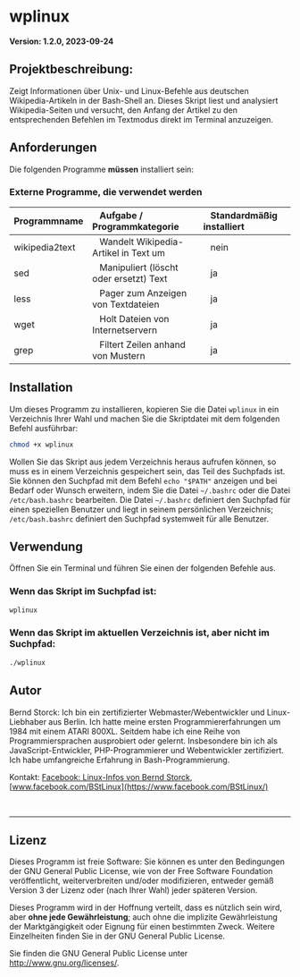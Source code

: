 
# wplinux 

**Version: 1.2.0, 2023-09-24**

## Projektbeschreibung:
Zeigt Informationen über Unix- und Linux-Befehle aus deutschen Wikipedia-Artikeln in der Bash-Shell an. Dieses Skript liest und analysiert Wikipedia-Seiten und versucht, den Anfang der Artikel zu den entsprechenden Befehlen im Textmodus direkt im Terminal anzuzeigen.

## Anforderungen

Die folgenden Programme **müssen** installiert sein:

### Externe Programme, die verwendet werden

| Programmname   | &nbsp;&nbsp;&nbsp;Aufgabe / Programmkategorie            | &nbsp;&nbsp;&nbsp;Standardmäßig installiert |
|:---------------|:---------------------------------------------------------|:---------------------------------------|
| wikipedia2text | &nbsp;&nbsp;&nbsp;Wandelt Wikipedia-Artikel in Text um   | &nbsp;&nbsp;&nbsp;nein                 |
| sed            | &nbsp;&nbsp;&nbsp;Manipuliert (löscht oder ersetzt) Text | &nbsp;&nbsp;&nbsp;ja                   |
| less           | &nbsp;&nbsp;&nbsp;Pager zum Anzeigen von Textdateien     | &nbsp;&nbsp;&nbsp;ja                   |
| wget           | &nbsp;&nbsp;&nbsp;Holt Dateien von Internetservern       | &nbsp;&nbsp;&nbsp;ja                   |
| grep           | &nbsp;&nbsp;&nbsp;Filtert Zeilen anhand von Mustern      | &nbsp;&nbsp;&nbsp;ja                   |

## Installation

Um dieses Programm zu installieren, kopieren Sie die Datei `wplinux` in ein Verzeichnis Ihrer Wahl und machen Sie die Skriptdatei mit dem folgenden Befehl ausführbar:

```bash
chmod +x wplinux
```

Wollen Sie das Skript aus jedem Verzeichnis heraus aufrufen können, so muss es in einem Verzeichnis gespeichert sein, das Teil des Suchpfads ist. Sie können den Suchpfad mit dem Befehl `echo "$PATH"` anzeigen und bei Bedarf oder Wunsch erweitern, indem Sie die Datei `~/.bashrc` oder die Datei `/etc/bash.bashrc` bearbeiten. Die Datei `~/.bashrc` definiert den Suchpfad für einen speziellen Benutzer und liegt in seinem persönlichen Verzeichnis; `/etc/bash.bashrc` definiert den Suchpfad systemweit für alle Benutzer.

## Verwendung

Öffnen Sie ein Terminal und führen Sie einen der folgenden Befehle aus.

### Wenn das Skript im Suchpfad ist:

```bash
wplinux
```

### Wenn das Skript im aktuellen Verzeichnis ist, aber nicht im Suchpfad:

```bash
./wplinux
```

## Autor

Bernd Storck: Ich bin ein zertifizierter Webmaster/Webentwickler und Linux-Liebhaber aus Berlin. Ich hatte meine ersten Programmiererfahrungen um 1984 mit einem ATARI 800XL. Seitdem habe ich eine Reihe von Programmiersprachen ausprobiert oder gelernt. Insbesondere bin ich als JavaScript-Entwickler, PHP-Programmierer und Webentwickler zertifiziert. Ich habe umfangreiche Erfahrung in Bash-Programmierung.

Kontakt: [Facebook: Linux-Infos von Bernd Storck](https://www.facebook.com/BStLinux/), [www.facebook.com/BStLinux](https://www.facebook.com/BStLinux/)

&nbsp;

---

## Lizenz

Dieses Programm ist freie Software: Sie können es unter den Bedingungen der GNU General Public License, wie von der Free Software Foundation veröffentlicht, weiterverbreiten und/oder modifizieren, entweder gemäß Version 3 der Lizenz oder (nach Ihrer Wahl) jeder späteren Version.

Dieses Programm wird in der Hoffnung verteilt, dass es nützlich sein wird, aber **ohne jede Gewährleistung**; auch ohne die implizite Gewährleistung der Marktgängigkeit oder Eignung für einen bestimmten Zweck. Weitere Einzelheiten finden Sie in der GNU General Public License.

Sie finden die GNU General Public License unter <http://www.gnu.org/licenses/>.
